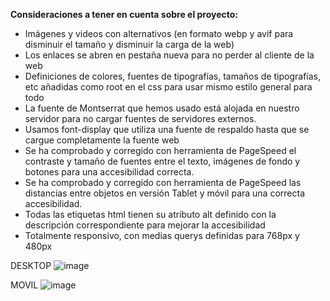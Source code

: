 
<B>Consideraciones a tener en cuenta sobre el proyecto:</B>

-	Imágenes y videos con alternativos (en formato webp y avif para disminuir el tamaño y disminuir la carga de la web)
-	Los enlaces se abren en pestaña nueva para no perder al cliente de la web
-	Definiciones de colores, fuentes de tipografías, tamaños de tipografías, etc añadidas como root en el css para usar mismo estilo general para todo
-	La fuente de Montserrat que hemos usado está alojada en nuestro servidor para no cargar fuentes de servidores externos.
-	Usamos font-display que utiliza una fuente de respaldo hasta que se cargue completamente la fuente web
-	Se ha comprobado y corregido con herramienta de PageSpeed  el contraste y tamaño de fuentes entre el texto, imágenes de fondo y botones para una accesibilidad correcta.
-	Se ha comprobado y corregido con herramienta de PageSpeed  las distancias entre objetos en versión Tablet y móvil para una correcta accesibilidad.
-	Todas las etiquetas html tienen su atributo alt definido con la descripción correspondiente para mejorar la accesibilidad
-	Totalmente responsivo, con medias querys definidas para 768px y 480px


DESKTOP
![image](https://github.com/AiramsRT/ProyectoDOR/assets/108577682/936f7b11-1b0f-4965-8fbd-3d767b692b01)

MOVIL
![image](https://github.com/AiramsRT/ProyectoDOR/assets/108577682/b65a915f-0bd0-42ae-bf21-b50e847c3c35)
